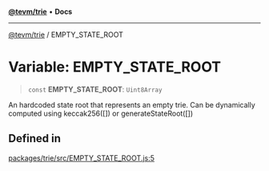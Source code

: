 [**@tevm/trie**](../README.md) • **Docs**

***

[@tevm/trie](../globals.md) / EMPTY\_STATE\_ROOT

# Variable: EMPTY\_STATE\_ROOT

> `const` **EMPTY\_STATE\_ROOT**: `Uint8Array`

An hardcoded state root that represents an empty trie.
Can be dynamically computed using keccak256([]) or generateStateRoot([])

## Defined in

[packages/trie/src/EMPTY\_STATE\_ROOT.js:5](https://github.com/evmts/tevm-monorepo/blob/main/packages/trie/src/EMPTY_STATE_ROOT.js#L5)
